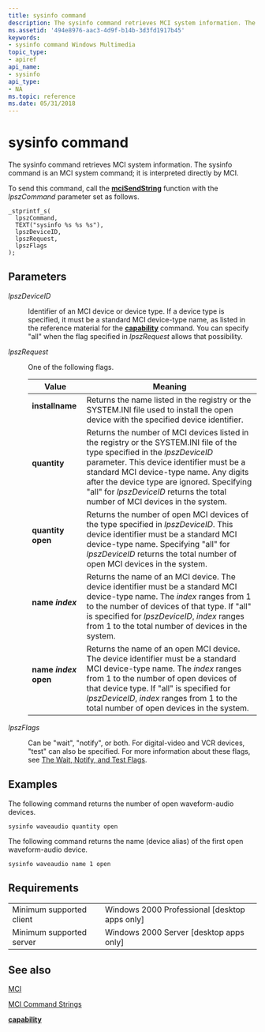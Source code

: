 ```yaml
---
title: sysinfo command
description: The sysinfo command retrieves MCI system information. The sysinfo command is an MCI system command; it is interpreted directly by MCI.
ms.assetid: '494e8976-aac3-4d9f-b14b-3d3fd1917b45'
keywords:
- sysinfo command Windows Multimedia
topic_type:
- apiref
api_name:
- sysinfo
api_type:
- NA
ms.topic: reference
ms.date: 05/31/2018
---
```


# sysinfo command

The sysinfo command retrieves MCI system information. The sysinfo command is an MCI system command; it is interpreted directly by MCI.

To send this command, call the [**mciSendString**](/previous-versions//dd757161(v=vs.85)) function with the *lpszCommand* parameter set as follows.

``` syntax
_stprintf_s(
  lpszCommand, 
  TEXT("sysinfo %s %s %s"), 
  lpszDeviceID, 
  lpszRequest, 
  lpszFlags
);
```

## Parameters

<dl> <dt>

*lpszDeviceID* 
</dt> <dd>

Identifier of an MCI device or device type. If a device type is specified, it must be a standard MCI device-type name, as listed in the reference material for the [**capability**](capability.md) command. You can specify "all" when the flag specified in *lpszRequest* allows that possibility.

</dd> <dt>

*lpszRequest* 
</dt> <dd>

One of the following flags.



| Value                                                                                                                                                                | Meaning                                                                                                                                                                                                                                                                                                                                                    |
|----------------------------------------------------------------------------------------------------------------------------------------------------------------------|------------------------------------------------------------------------------------------------------------------------------------------------------------------------------------------------------------------------------------------------------------------------------------------------------------------------------------------------------------|
| <span id="installname"></span><span id="INSTALLNAME"></span><dl> <dt>**installname**</dt> </dl>               | Returns the name listed in the registry or the SYSTEM.INI file used to install the open device with the specified device identifier.<br/>                                                                                                                                                                                                            |
| <span id="quantity"></span><span id="QUANTITY"></span><dl> <dt>**quantity**</dt> </dl>                        | Returns the number of MCI devices listed in the registry or the SYSTEM.INI file of the type specified in the *lpszDeviceID* parameter. This device identifier must be a standard MCI device-type name. Any digits after the device type are ignored. Specifying "all" for *lpszDeviceID* returns the total number of MCI devices in the system.<br/> |
| <span id="quantity_open"></span><span id="QUANTITY_OPEN"></span><dl> <dt>**quantity open**</dt> </dl>         | Returns the number of open MCI devices of the type specified in *lpszDeviceID*. This device identifier must be a standard MCI device-type name. Specifying "all" for *lpszDeviceID* returns the total number of open MCI devices in the system.<br/>                                                                                                 |
| <span id="name_index"></span><span id="NAME_INDEX"></span><dl> <dt>**name *index***</dt> </dl>                | Returns the name of an MCI device. The device identifier must be a standard MCI device-type name. The *index* ranges from 1 to the number of devices of that type. If "all" is specified for *lpszDeviceID*, *index* ranges from 1 to the total number of devices in the system.<br/>                                                                |
| <span id="name_index_open"></span><span id="NAME_INDEX_OPEN"></span><dl> <dt>**name *index* open**</dt> </dl> | Returns the name of an open MCI device. The device identifier must be a standard MCI device-type name. The *index* ranges from 1 to the number of open devices of that device type. If "all" is specified for *lpszDeviceID*, *index* ranges from 1 to the total number of open devices in the system.<br/>                                          |



 

</dd> <dt>

*lpszFlags* 
</dt> <dd>

Can be "wait", "notify", or both. For digital-video and VCR devices, "test" can also be specified. For more information about these flags, see [The Wait, Notify, and Test Flags](the-wait-notify-and-test-flags.md).

</dd> </dl>

## Examples

The following command returns the number of open waveform-audio devices.

``` syntax
sysinfo waveaudio quantity open
```

The following command returns the name (device alias) of the first open waveform-audio device.

``` syntax
sysinfo waveaudio name 1 open
```

## Requirements



|                                     |                                                            |
|-------------------------------------|------------------------------------------------------------|
| Minimum supported client<br/> | Windows 2000 Professional \[desktop apps only\]<br/> |
| Minimum supported server<br/> | Windows 2000 Server \[desktop apps only\]<br/>       |



## See also

<dl> <dt>

[MCI](mci.md)
</dt> <dt>

[MCI Command Strings](mci-command-strings.md)
</dt> <dt>

[**capability**](capability.md)
</dt> </dl>

 

